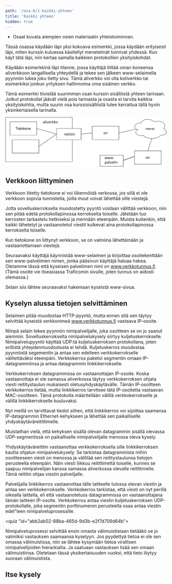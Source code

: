```yaml
---
path: '/osa-6/1-kaikki-yhteen'
title: 'Kaikki yhteen'
hidden: true
---
```


<text-box variant='learningObjectives' name='Oppimistavoitteet'>

- Osaat kuvata aiempien osien materiaalin yhteistoiminnan.

</text-box>

Tässä osassa käydään läpi yksi kokoava esimerkki, jossa käydään erityisesti läpi, miten kurssin kuluessa käsitellyt menetelmät toimivat yhdessä. Kun käyt tätä läpi, niin kertaa samalla kaikkien protokollien yksityiskohdat.


Käydään esimerkkinä läpi tilanne, jossa käyttäjä liittää oman koneensa aliverkkoon langallisella yhteydellä ja tekee sen jälkeen www-selaimella pyynnön lukea joku tietty sivu.  Tämä aliverkko voi olla kotiverkko tai esimerkiksi jonkun yrityksen hallinnoima oma sisäinen verkko.

Tämä esimerkki tiivistää suurimman osan kurssin sisällöstä yhteen tarinaan. Jotkut protokollat jäävät vielä pois tarinasta ja osasta ei tarvita kaikkia yksityiskohtia, mutta suurin osa kurssisisällöstä tulee kerrattua tällä hyvin yksinkertaisella tarinalla.

<img src="../img/kaikki-yhteen-verkko.svg"> </img>

## Verkkoon liittyminen

Verkkoon liitetty tietokone ei voi liikennöidä verkossa, jos sillä ei ole verkkoon sopivia tunnisteita, joilla muut voivat lähettää sille viestejä.

<quiz id="a69e0cef-84ae-4ad8-8c28-dc408c892e72"> </quiz>

Jotta sovelluskerroksella muodostetty pyyntö voidaan välittää verkkoon, niin sen pitää edetä protokollapinossa kerrokselta toiselle. Jätetään tuo kerrosten tarkastelu hetkiseksi ja mennään eteenpäin. Muista kuitenkin, että kaikki lähetetyt ja vastaanotetut viestit kulkevat aina protokollapinossa kerrokselta toiselle.

Kun tietokone on liittynyt verkkoon, se on valmiina lähettämään ja vastaanottamaan viestejä.

Seuraavaksi käyttäjä käynnistää www-selaimen ja kirjoittaa osoitekenttään sen www-palvelimen nimen, jonka pääsivun käyttäjä haluaa hakea. Oletamme tässä että kyseisen palvelimen nimi on www.verkkotunnus.fi   (Tämä osoite vie itseasiassa Traficomin sivulle, joten tunnus on aidosti olemassa.)

Selain siis lähtee seuraavaksi hakemaan kyseistä www-sivua.

## Kyselyn alussa tietojen selvittäminen

Selaimen pitää muodostaa HTTP-pyyntö, mutta ennen sitä sen täytyy selvittää kyseistä verkkonimeä www.verkkotunnus.fi vastaava IP-osoite.

Niinpä selain tekee pyynnön nimipalvelijalle, joka osoitteen se on jo saanut aiemmin. Sovelluskerrokselta nimipalvelukysely siirtyy kuljetuskerrokselle. Nimipalvelupyyntö käyttää UDP:tä kuljetuskerroksen protokollana, joten erillistä yhteydenmuodostusta ei tehdä.  Kuljetuskerros muodostaa pyynnöstä segementin ja antaa sen edelleen verkkokerrokselle välitettäväksi eteenpäin.
Verkkokerros paketoi segmentin omaan IP-datagrammiinsa ja antaa datagrammin linkkikerrokselle.

Verkkokerroksen datagrammissa on vastaanottajan IP-osoite. Koska vastaanottaja ei ole samassa aliverkossa täytyy verkkokerroksen ohjata viesti reititystaulun mukaisesti oletusyhdyskäytävälle. Tämän IP-osoitteen verkkokerros tietää, mutta linkkikerros tarvitsee tätä IP-osoitetta vastaavan MAC-osoitteen. Tämä protokolla määritellään välillä verkkokerrokselle ja välillä linkkikerrokselle kuuluvaksi.

<quiz id="a50903df-836c-422d-95ae-da29218e3448" >    </quiz>

Nyt meillä on tarvittavat tiedot siihen, että linkkikerros voi sijoittaa saamansa IP-datagrammin Ethernet-kehykseen ja lähettää sen paikalliselle yhdyskäytäväreitittimelle.

Muistathan vielä, että kehyksen sisällä olevan datagrammin sisällä olevassa UDP-segmentissä on paikalliselle nimipalvelijalle menossa oleva kysely.

Yhdyskäytäväreititin vastaanottaa verkkokerroksella sille linkkikerroksen kautta ohjatun nimipalvelukysely. Se tarkistaa datagrammista mihin osoitteeseen viesti on menossa ja välittää sen reititystaulunsa tietojen perusteella eteenpäin. Näin viesti liikkuu reitittimeltä toiselle, kunnes se saapuu nimipalvelijan kanssa samassa aliverkossa olevalle reitittimelle. Tämä reititin ohjaa viestin palveiljalle.

Palvelijalla linkkikerros vastaanottaa tälle laitteelle tulossa olevan viestin ja antaa sen verkkokerrokselle. Verkkokerros tarkistaa, että viesti on nyt perillä oikealla laittella, eli että vastaanotetuss datagrammissa on vastaanottajana tämän laitteen IP-osoite. Verkkokerros antaa viestin kuljetuskerroksen UDP-protokollalle, joka segmentin porttinumeron perusteella osaa antaa viestin edel"leen nimipalveluprosessille.

<quiz "id="abb2ab02-88ba-465d-9d3b-e2f7d709d64b"> </quiz>

Nimipalveluprosessi selvittää ensin omasta välimuististaan tietääkö se jo valmiiksi vastauksen saamaansa kyselyyn.  Jos pyydettyä tietoa ei ole sen omassa välimuistissa, niin se lähtee kysymään tietoa virallisen nimipalvelijoiden hierarkialta. Ja saatuaan vastauksen lisää sen omaan välimuistiinsa. Oletetaan tässä yksikertaisuuden vuoksi, että tieto löytyy suoraan välimuistista.

## Itse kysely


